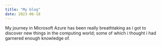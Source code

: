 ```yaml
---
title: "My blog"
date: 2023-06-18
---
```

My journey in Microsoft Azure has been really breathtaking as i got to discover new things in the computing world; some of which i thought i had garnered enough knowledge of.
